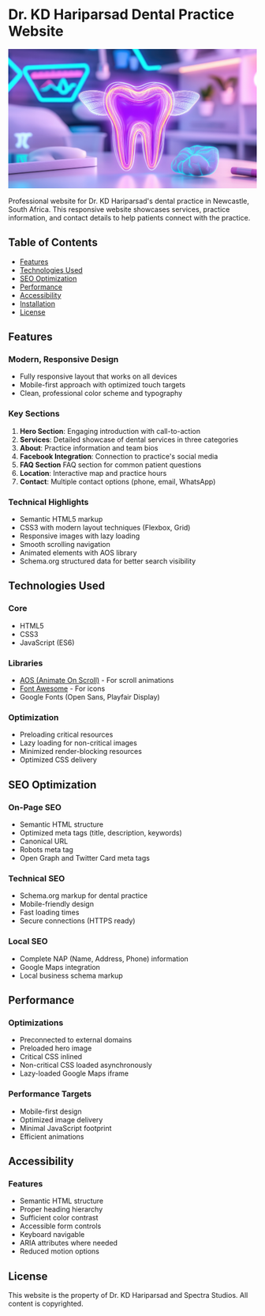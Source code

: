 # Dr. KD Hariparsad Dental Practice Website

![Website Screenshot](hero_image.jpeg)

Professional website for Dr. KD Hariparsad's dental practice in Newcastle, South Africa. This responsive website showcases services, practice information, and contact details to help patients connect with the practice.

## Table of Contents
- [Features](#features)
- [Technologies Used](#technologies-used)
- [SEO Optimization](#seo-optimization)
- [Performance](#performance)
- [Accessibility](#accessibility)
- [Installation](#installation)
- [License](#license)

## Features

### Modern, Responsive Design
- Fully responsive layout that works on all devices
- Mobile-first approach with optimized touch targets
- Clean, professional color scheme and typography

### Key Sections
1. **Hero Section**: Engaging introduction with call-to-action
2. **Services**: Detailed showcase of dental services in three categories
3. **About**: Practice information and team bios
4. **Facebook Integration**: Connection to practice's social media
5. **FAQ Section** FAQ section for common patient questions
6. **Location**: Interactive map and practice hours
7. **Contact**: Multiple contact options (phone, email, WhatsApp)

### Technical Highlights
- Semantic HTML5 markup
- CSS3 with modern layout techniques (Flexbox, Grid)
- Responsive images with lazy loading
- Smooth scrolling navigation
- Animated elements with AOS library
- Schema.org structured data for better search visibility

## Technologies Used

### Core
- HTML5
- CSS3
- JavaScript (ES6)

### Libraries
- [AOS (Animate On Scroll)](https://michalsnik.github.io/aos/) - For scroll animations
- [Font Awesome](https://fontawesome.com/) - For icons
- Google Fonts (Open Sans, Playfair Display)

### Optimization
- Preloading critical resources
- Lazy loading for non-critical images
- Minimized render-blocking resources
- Optimized CSS delivery

## SEO Optimization

### On-Page SEO
- Semantic HTML structure
- Optimized meta tags (title, description, keywords)
- Canonical URL
- Robots meta tag
- Open Graph and Twitter Card meta tags

### Technical SEO
- Schema.org markup for dental practice
- Mobile-friendly design
- Fast loading times
- Secure connections (HTTPS ready)

### Local SEO
- Complete NAP (Name, Address, Phone) information
- Google Maps integration
- Local business schema markup

## Performance

### Optimizations
- Preconnected to external domains
- Preloaded hero image
- Critical CSS inlined
- Non-critical CSS loaded asynchronously
- Lazy-loaded Google Maps iframe

### Performance Targets
- Mobile-first design
- Optimized image delivery
- Minimal JavaScript footprint
- Efficient animations

## Accessibility

### Features
- Semantic HTML structure
- Proper heading hierarchy
- Sufficient color contrast
- Accessible form controls
- Keyboard navigable
- ARIA attributes where needed
- Reduced motion options

## License
This website is the property of Dr. KD Hariparsad and Spectra Studios. All content is copyrighted.
